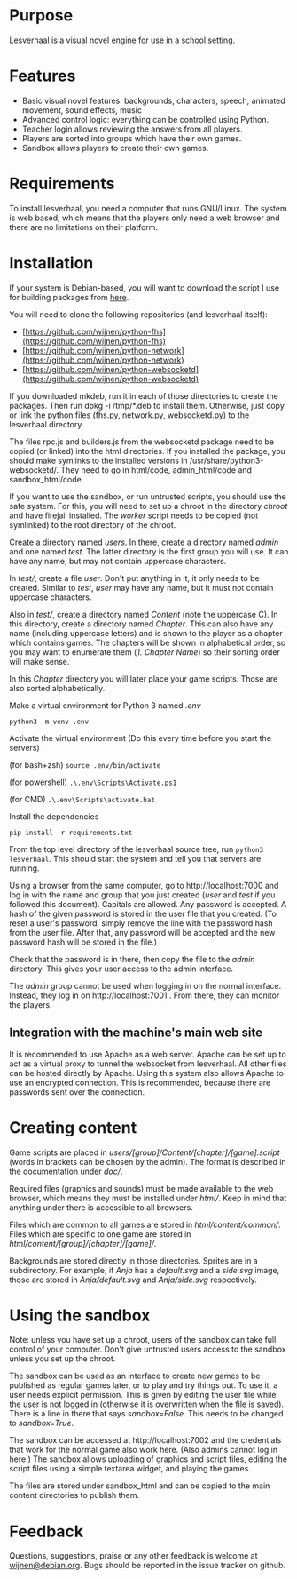 # Purpose
Lesverhaal is a visual novel engine for use in a school setting.

# Features

  - Basic visual novel features: backgrounds, characters, speech, animated movement, sound effects, music
  - Advanced control logic: everything can be controlled using Python.
  - Teacher login allows reviewing the answers from all players.
  - Players are sorted into groups which have their own games.
  - Sandbox allows players to create their own games.

# Requirements
To install lesverhaal, you need a computer that runs GNU/Linux. The system is
web based, which means that the players only need a web browser and there are
no limitations on their platform.

# Installation
If your system is Debian-based, you will want to download the script I use for
building packages from [here](https://people.debian.org/~wijnen/mkdeb).

You will need to clone the following repositories (and lesverhaal itself):

  - [https://github.com/wijnen/python-fhs](https://github.com/wijnen/python-fhs)
  - [https://github.com/wijnen/python-network](https://github.com/wijnen/python-network)
  - [https://github.com/wijnen/python-websocketd](https://github.com/wijnen/python-websocketd)

If you downloaded mkdeb, run it in each of those directories to create the
packages. Then run dpkg -i /tmp/\*.deb to install them. Otherwise, just copy or
link the python files (fhs.py, network.py, websocketd.py) to the lesverhaal
directory.

The files rpc.js and builders.js from the websocketd package need to be copied
(or linked) into the html directories. If you installed the package, you should
make symlinks to the installed versions in /usr/share/python3-websocketd/. They
need to go in html/code, admin\_html/code and sandbox\_html/code.

If you want to use the sandbox, or run untrusted scripts, you should use the
safe system. For this, you will need to set up a chroot in the directory
*chroot* and have firejail installed. The *worker* script needs to be copied
(not symlinked) to the root directory of the chroot.

Create a directory named *users*. In there, create a directory named *admin*
and one named *test*. The latter directory is the first group you will use. It
can have any name, but may not contain uppercase characters.

In *test/*, create a file *user*. Don't put anything in it, it only needs to be
created. Similar to *test*, *user* may have any name, but it must not contain
uppercase characters.

Also in *test/*, create a directory named *Content* (note the uppercase C). In
this directory, create a directory named *Chapter*. This can also have any name
(including uppercase letters) and is shown to the player as a chapter which
contains games. The chapters will be shown in alphabetical order, so you may
want to enumerate them (*1. Chapter Name*) so their sorting order will make
sense.

In this *Chapter* directory you will later place your game scripts. Those are
also sorted alphabetically.

Make a virtual environment for Python 3 named *.env*

```python3 -m venv .env```

Activate the virtual environment (Do this every time before you start the servers)

(for bash+zsh) ```source .env/bin/activate```

(for powershell) ```.\.env\Scripts\Activate.ps1```

(for CMD) ```.\.env\Scripts\activate.bat```

Install the dependencies

```pip install -r requirements.txt```


From the top level directory of the lesverhaal source tree, run ```python3 lesverhaal```.
This should start the system and tell you that servers are running.

Using a browser from the same computer, go to http://localhost:7000 and log in
with the name and group that you just created (*user* and *test* if you
followed this document). Capitals are allowed. Any password is accepted. A hash
of the given password is stored in the user file that you created. (To reset a
user's password, simply remove the line with the password hash from the user
file. After that, any password will be accepted and the new password hash will
be stored in the file.)

Check that the password is in there, then copy the file to the *admin*
directory. This gives your user access to the admin interface.

The *admin* group cannot be used when logging in on the normal interface.
Instead, they log in on http://localhost:7001 .  From there, they can monitor
the players.

## Integration with the machine's main web site
It is recommended to use Apache as a web server. Apache can be set up to act as
a virtual proxy to tunnel the websocket from lesverhaal. All other files can be
hosted directly by Apache. Using this system also allows Apache to use an
encrypted connection. This is recommended, because there are passwords sent
over the connection.

# Creating content
Game scripts are placed in *users/[group]/Content/[chapter]/[game].script*
(words in brackets can be chosen by the admin). The format is described in the
documentation under *doc/*.

Required files (graphics and sounds) must be made available to the web browser,
which means they must be installed under *html/*. Keep in mind that anything
under there is accessible to all browsers.

Files which are common to all games are stored in *html/content/common/*. Files
which are specific to one game are stored in
*html/content/[group]/[chapter]/[game]/*.

Backgrounds are stored directly in those directories. Sprites are in a
subdirectory. For example, if *Anja* has a *default.svg* and a *side.svg*
image, those are stored in *Anja/default.svg* and *Anja/side.svg* respectively.

# Using the sandbox
Note: unless you have set up a chroot, users of the sandbox can take full
control of your computer. Don't give untrusted users access to the sandbox
unless you set up the chroot.

The sandbox can be used as an interface to create new games to be published as
regular games later, or to play and try things out. To use it, a user needs
explicit permission. This is given by editing the user file while the user is
not logged in (otherwise it is overwritten when the file is saved). There is a
line in there that says *sandbox=False*. This needs to be changed to
*sandbox=True*.

The sandbox can be accessed at http://localhost:7002 and the credentials that
work for the normal game also work here. (Also admins cannot log in here.) The
sandbox allows uploading of graphics and script files, editing the script files
using a simple textarea widget, and playing the games.

The files are stored under sandbox\_html and can be copied to the main content
directories to publish them.

# Feedback
Questions, suggestions, praise or any other feedback is welcome at
[wijnen@debian.org](mailto:wijnen@debian.org). Bugs should be reported in the
issue tracker on github.
